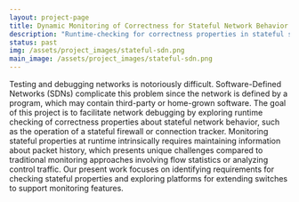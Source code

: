 ```yaml
---
layout: project-page
title: Dynamic Monitoring of Correctness for Stateful Network Behavior
description: "Runtime-checking for correctness properties in stateful software-defined networks"
status: past
img: /assets/project_images/stateful-sdn.png
main_image: /assets/project_images/stateful-sdn.png
---
```


Testing and debugging networks is notoriously
difficult. Software-Defined Networks (SDNs) complicate this problem
since the network is defined by a program, which may contain
third-party or home-grown software.  The goal of this project is to
facilitate network debugging by exploring runtime checking of
correctness properties about stateful network behavior, such as the
operation of a stateful firewall or connection tracker.  Monitoring
stateful properties at runtime intrinsically requires maintaining
information about packet history, which presents unique challenges
compared to traditional monitoring approaches involving flow
statistics or analyzing control traffic.  Our present work focuses on
identifying requirements for checking stateful properties and
exploring platforms for extending switches to support monitoring
features.
